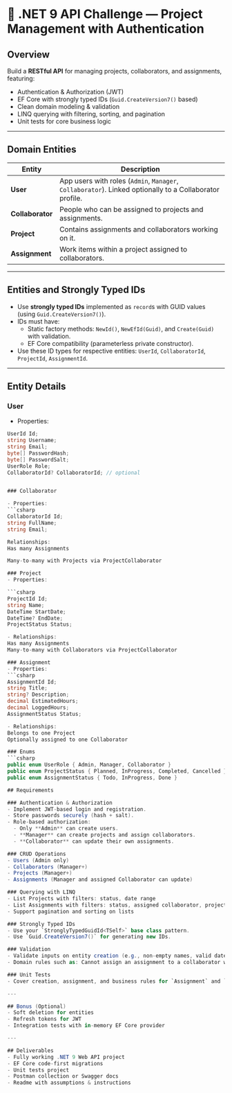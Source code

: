 # 🚀 .NET 9 API Challenge — Project Management with Authentication

## Overview

Build a **RESTful API** for managing projects, collaborators, and assignments, featuring:

- Authentication & Authorization (JWT)  
- EF Core with strongly typed IDs (`Guid.CreateVersion7()` based)  
- Clean domain modeling & validation  
- LINQ querying with filtering, sorting, and pagination  
- Unit tests for core business logic  

---

## Domain Entities

| **Entity**        | **Description**                                                        |
|-------------------|------------------------------------------------------------------------|
| **User**          | App users with roles (`Admin`, `Manager`, `Collaborator`). Linked optionally to a Collaborator profile. |
| **Collaborator**   | People who can be assigned to projects and assignments.                |
| **Project**       | Contains assignments and collaborators working on it.                  |
| **Assignment**    | Work items within a project assigned to collaborators.                 |

---

## Entities and Strongly Typed IDs

- Use **strongly typed IDs** implemented as `record`s with GUID values (using `Guid.CreateVersion7()`).
- IDs must have:
  - Static factory methods: `NewId()`, `NewEfId(Guid)`, and `Create(Guid)` with validation.
  - EF Core compatibility (parameterless private constructor).
- Use these ID types for respective entities: `UserId`, `CollaboratorId`, `ProjectId`, `AssignmentId`.

---

## Entity Details

### User

- Properties:  
```csharp
UserId Id;
string Username;
string Email;
byte[] PasswordHash;
byte[] PasswordSalt;
UserRole Role;
CollaboratorId? CollaboratorId; // optional


### Collaborator

- Properties:
```csharp
CollaboratorId Id;
string FullName;
string Email;

Relationships:
Has many Assignments

Many-to-many with Projects via ProjectCollaborator

### Project
- Properties:

```csharp
ProjectId Id;
string Name;
DateTime StartDate;
DateTime? EndDate;
ProjectStatus Status;

- Relationships:
Has many Assignments
Many-to-many with Collaborators via ProjectCollaborator

### Assignment
- Properties:
```csharp
AssignmentId Id;
string Title;
string? Description;
decimal EstimatedHours;
decimal LoggedHours;
AssignmentStatus Status;

- Relationships:
Belongs to one Project
Optionally assigned to one Collaborator

### Enums
```csharp
public enum UserRole { Admin, Manager, Collaborator }
public enum ProjectStatus { Planned, InProgress, Completed, Cancelled }
public enum AssignmentStatus { Todo, InProgress, Done }

## Requirements

### Authentication & Authorization
- Implement JWT-based login and registration.
- Store passwords securely (hash + salt).
- Role-based authorization:
  - Only **Admin** can create users.
  - **Manager** can create projects and assign collaborators.
  - **Collaborator** can update their own assignments.

### CRUD Operations
- Users (Admin only)
- Collaborators (Manager+)
- Projects (Manager+)
- Assignments (Manager and assigned Collaborator can update)

### Querying with LINQ
- List Projects with filters: status, date range
- List Assignments with filters: status, assigned collaborator, project
- Support pagination and sorting on lists

### Strongly Typed IDs
- Use your `StronglyTypedGuidId<TSelf>` base class pattern.
- Use `Guid.CreateVersion7()` for generating new IDs.

### Validation
- Validate inputs on entity creation (e.g., non-empty names, valid dates).
- Domain rules such as: Cannot assign an assignment to a collaborator who is not part of the project.

### Unit Tests
- Cover creation, assignment, and business rules for `Assignment` and `Project`.

---

## Bonus (Optional)
- Soft deletion for entities
- Refresh tokens for JWT
- Integration tests with in-memory EF Core provider

---

## Deliverables
- Fully working .NET 9 Web API project
- EF Core code-first migrations
- Unit tests project
- Postman collection or Swagger docs
- Readme with assumptions & instructions
